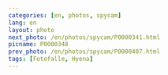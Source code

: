 ```yaml
---
categories: [en, photos, spycam]
lang: en
layout: photo
next_photo: /en/photos/spycam/P0000341.html
picname: P0000348
prev_photo: /en/photos/spycam/P0000407.html
tags: [Fotofalle, Hyena]
---
```

